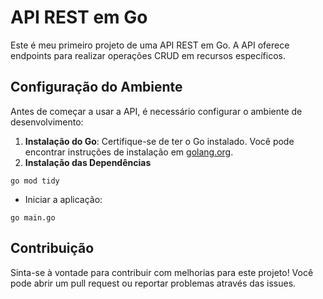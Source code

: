 <h1>API REST em Go</h1>

<p>Este é meu primeiro projeto de uma API REST em Go. A API oferece endpoints para realizar operações CRUD em recursos específicos.</p>

<h2>Configuração do Ambiente</h2>

<p>Antes de começar a usar a API, é necessário configurar o ambiente de desenvolvimento:</p>

<ol>
    <li><strong>Instalação do Go</strong>: Certifique-se de ter o Go instalado. Você pode encontrar instruções de instalação em <a href="https://golang.org/doc/install">golang.org</a>.</li>
    <li><strong>Instalação das Dependências</strong></li>
</ol>

<pre><code>go mod tidy</code></pre>

<ul>
    <li>Iniciar a aplicação:</li>
</ul>

<pre><code>go main.go</code></pre>
<h2>Contribuição</h2>

<p>Sinta-se à vontade para contribuir com melhorias para este projeto! Você pode abrir um pull request ou reportar problemas através das issues.</p>
</body>
</html>
